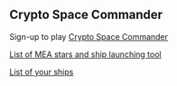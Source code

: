 
## Crypto Space Commander

Sign-up to play [Crypto Space Commander](https://www.csc-game.com/enlist/q7NrOrEP7)

[List of MEA stars and ship launching tool](stars.html)

[List of your ships](ships.html)
